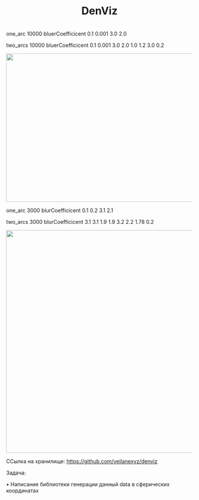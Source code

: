 <h1 align="center">DenViz</a></h1>

  <br>
one_arc 10000 bluerCoefficicent 0.1 0.001 3.0 2.0
  
two_arcs 10000  bluerCoefficicent 0.1 0.001 3.0 2.0 1.0 1.2 3.0 0.2

</p>

<p align="center">
  <img src="https://github.com/AnastasiayA26/1-year-univercity-c-/blob/main/10.png" width="600" height="400">

  <br>
  
one_arc 3000 blurCoefficicent 0.1 0.2 3.1 2.1

two_arcs 3000 blurCoefficicent 3.1 3.1 1.9 1.9 3.2 2.2 1.78 0.2 

</p>

<p align="center">
  <img src="https://github.com/AnastasiayA26/1-year-univercity-c-/blob/main/11.png" width="600" height="600">



ССылка на хранилище: https://github.com/veilanexyz/denviz


Задача:

• Написание библиотеки генерации данный data в сферических координатах




